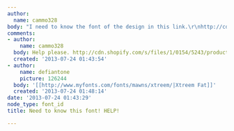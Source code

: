 ```yaml
---
author:
  name: cammo328
body: "I need to know the font of the design in this link.\r\nhttp://cdn.shopify.com/s/files/1/0154/5243/products/gray_large.png?1594"
comments:
- author:
    name: cammo328
  body: Help please. http://cdn.shopify.com/s/files/1/0154/5243/products/gray_large.png?1594
  created: '2013-07-24 01:43:54'
- author:
    name: defiantone
    picture: 126244
  body: '[[http://www.myfonts.com/fonts/mawns/xtreem/|Xtreem Fat]]'
  created: '2013-07-24 01:48:14'
date: '2013-07-24 01:43:29'
node_type: font_id
title: Need to know this font! HELP!

---
```

